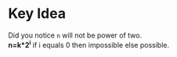 # Key Idea
Did you notice `n` will not be power of two.<br>
**n=k*2<sup>i</sup>** if i equals 0 then impossible else possible.

